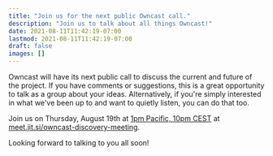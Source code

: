 ```yaml
---
title: "Join us for the next public Owncast call."
description: "Join us to talk about all things Owncast!"
date: 2021-08-11T11:42:19-07:00
lastmod: 2021-08-11T11:42:19-07:00
draft: false
images: []
---
```


Owncast will have its next public call to discuss the current and future of the project. If you have comments or suggestions, this is a great opportunity to talk as a group about your ideas.  Alternatively, if you're simply interested in what we've been up to and want to quietly listen, you can do that too.

Join us on Thursday, August 19th at [1pm Pacific, 10pm CEST](http://www.worldtimebuddy.com/event?lid=12%2C8%2C5391959&h=12&sts=27155400&sln=22-23&a=show&euid=326725ad-e5a9-8294-c9a5-153724504b97) at [meet.jit.si/owncast-discovery-meeting](https://meet.jit.si/owncast-discovery-meeting).

Looking forward to talking to you all soon!
